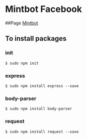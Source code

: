 # Mintbot Facebook

##Page
[Mintbot](https://www.facebook.com/minimintbot/ "Mintbot")

## To install packages
### init
```
$ sudo npm init
```
### express
```
$ sudo npm install express --save
```
### body-parser
```
$ sudo npm install body-parser
```
### request
```
$ sudo npm install request --save
```
